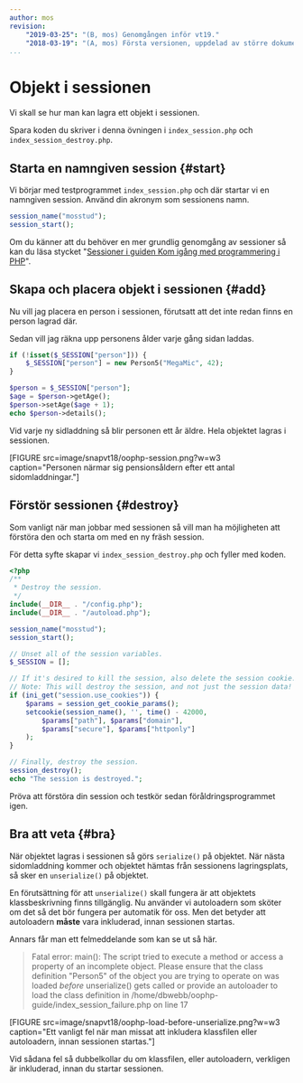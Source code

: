 ```yaml
---
author: mos
revision:
    "2019-03-25": "(B, mos) Genomgången inför vt19."
    "2018-03-19": "(A, mos) Första versionen, uppdelad av större dokument."
...
```

Objekt i sessionen
==================================

Vi skall se hur man kan lagra ett objekt i sessionen.

Spara koden du skriver i denna övningen i `index_session.php` och `index_session_destroy.php`.



Starta en namngiven session {#start}
----------------------------------

Vi börjar med testprogrammet `index_session.php` och där startar vi en namngiven session. Använd din akronym som sessionens namn.

```php
session_name("mosstud");
session_start();
```

Om du känner att du behöver en mer grundlig genomgång av sessioner så kan du läsa stycket "[Sessioner i guiden Kom igång med programmering i PHP](guide/kom-igang-med-programmering-i-php/sessioner)".



Skapa och placera objekt i sessionen {#add}
----------------------------------

Nu vill jag placera en person i sessionen, förutsatt att det inte redan finns en person lagrad där.

Sedan vill jag räkna upp personens ålder varje gång sidan laddas.

```php
if (!isset($_SESSION["person"])) {
    $_SESSION["person"] = new Person5("MegaMic", 42);
}

$person = $_SESSION["person"];
$age = $person->getAge();
$person->setAge($age + 1);
echo $person->details();
```

Vid varje ny sidladdning så blir personen ett år äldre. Hela objektet lagras i sessionen.

[FIGURE src=image/snapvt18/oophp-session.png?w=w3 caption="Personen närmar sig pensionsåldern efter ett antal sidomladdningar."]



Förstör sessionen {#destroy}
----------------------------------

Som vanligt när man jobbar med sessionen så vill man ha möjligheten att förstöra den och starta om med en ny fräsh session.

För detta syfte skapar vi `index_session_destroy.php` och fyller med koden.

```php
<?php
/**
 * Destroy the session.
 */
include(__DIR__ . "/config.php");
include(__DIR__ . "/autoload.php");

session_name("mosstud");
session_start();

// Unset all of the session variables.
$_SESSION = [];

// If it's desired to kill the session, also delete the session cookie.
// Note: This will destroy the session, and not just the session data!
if (ini_get("session.use_cookies")) {
    $params = session_get_cookie_params();
    setcookie(session_name(), '', time() - 42000,
        $params["path"], $params["domain"],
        $params["secure"], $params["httponly"]
    );
}

// Finally, destroy the session.
session_destroy();
echo "The session is destroyed.";
```

Pröva att förstöra din session och testkör sedan föråldringsprogrammet igen.



Bra att veta {#bra}
----------------------------------

När objektet lagras i sessionen så görs `serialize()` på objektet. När nästa sidomladdning kommer och objektet hämtas från sessionens lagringsplats, så sker en `unserialize()` på objektet.

En förutsättning för att `unserialize()` skall fungera är att objektets klassbeskrivning finns tillgänglig. Nu använder vi autoloadern som sköter om det så det bör fungera per automatik för oss. Men det betyder att autoloadern **måste** vara inkluderad, innan sessionen startas. 

Annars får man ett felmeddelande som kan se ut så här.

> Fatal error: main(): The script tried to execute a method or access a property of an incomplete object. Please ensure that the class definition &quot;Person5&quot; of the object you are trying to operate on was loaded _before_ unserialize() gets called or provide an autoloader to load the class definition in /home/dbwebb/oophp-guide/index_session_failure.php on line 17

[FIGURE src=image/snapvt18/oophp-load-before-unserialize.png?w=w3 caption="Ett vanligt fel när man missat att inkludera klassfilen eller autoloadern, innan sessionen startas."]

Vid sådana fel så dubbelkollar du om klassfilen, eller autoloadern, verkligen är inkluderad, innan du startar sessionen.
